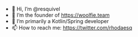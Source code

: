 - 👋 Hi, I’m @resquivel
- 👀 I’m the founder of https://woolfie.team
- 🌱 I’m primarily a Kotlin/Spring developer
- 📫 How to reach me: https://twitter.com/rhodaesq

<!---
resquivel/resquivel is a ✨ special ✨ repository because its `README.md` (this file) appears on your GitHub profile.
You can click the Preview link to take a look at your changes.
--->
